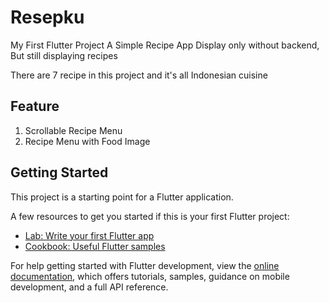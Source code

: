 # Resepku

My First Flutter Project
A Simple Recipe App
Display only without backend,
But still displaying recipes

There are 7 recipe in this project
and it's all Indonesian cuisine

## Feature
1. Scrollable Recipe Menu
2. Recipe Menu with Food Image

## Getting Started

This project is a starting point for a Flutter application.

A few resources to get you started if this is your first Flutter project:

- [Lab: Write your first Flutter app](https://docs.flutter.dev/get-started/codelab)
- [Cookbook: Useful Flutter samples](https://docs.flutter.dev/cookbook)

For help getting started with Flutter development, view the
[online documentation](https://docs.flutter.dev/), which offers tutorials,
samples, guidance on mobile development, and a full API reference.
